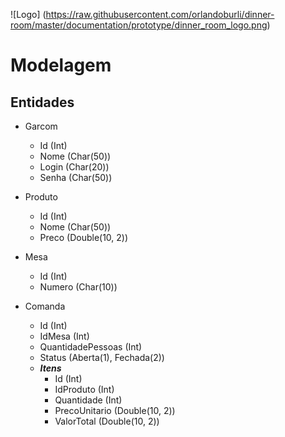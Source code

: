 ![Logo] (https://raw.githubusercontent.com/orlandoburli/dinner-room/master/documentation/prototype/dinner_room_logo.png)

# Modelagem

## Entidades

* Garcom
  * Id (Int)
  * Nome (Char(50))
  * Login (Char(20))
  * Senha (Char(50))

* Produto
  * Id (Int)
  * Nome (Char(50))
  * Preco (Double(10, 2))

* Mesa
  * Id (Int)
  * Numero (Char(10))

* Comanda
  * Id (Int)
  * IdMesa (Int)
  * QuantidadePessoas (Int)
  * Status (Aberta(1), Fechada(2))
  * _**Itens**_
    * Id (Int)
    * IdProduto (Int)
    * Quantidade (Int)
    * PrecoUnitario (Double(10, 2))
    * ValorTotal (Double(10, 2))